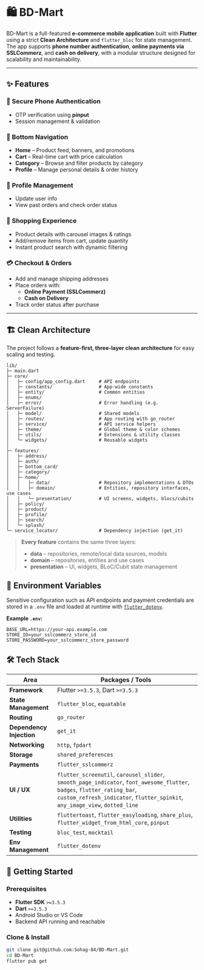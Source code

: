 # 🛍️ BD-Mart

BD-Mart is a full-featured **e-commerce mobile application** built with **Flutter** using a strict **Clean Architecture** and `flutter_bloc` for state management.  
The app supports **phone number authentication**, **online payments via SSLCommerz**, and **cash on delivery**, with a modular structure designed for scalability and maintainability.

---

## ✨ Features

### 🔐 Secure Phone Authentication
- OTP verification using **pinput**  
- Session management & validation

### 🧭 Bottom Navigation
- **Home** – Product feed, banners, and promotions  
- **Cart** – Real-time cart with price calculation  
- **Category** – Browse and filter products by category  
- **Profile** – Manage personal details & order history  

### 👤 Profile Management
- Update user info  
- View past orders and check order status  

### 🛒 Shopping Experience
- Product details with carousel images & ratings  
- Add/remove items from cart, update quantity  
- Instant product search with dynamic filtering  

### 💳 Checkout & Orders
- Add and manage shipping addresses  
- Place orders with:
  - **Online Payment (SSLCommerz)**
  - **Cash on Delivery**
- Track order status after purchase  

---

## 🏗️ Clean Architecture

The project follows a **feature-first, three-layer clean architecture** for easy scaling and testing.

```text
lib/
├─ main.dart
├─ core/
│   ├─ config/app_config.dart     # API endpoints
│   ├─ constants/                 # App-wide constants
│   ├─ entity/                    # Common entities
│   ├─ enums/
│   ├─ error/                     # Error handling (e.g. ServerFailure)
│   ├─ model/                     # Shared models
│   ├─ routes/                    # App routing with go_router
│   ├─ service/                   # API service helpers
│   ├─ theme/                     # Global theme & color schemes
│   ├─ utils/                     # Extensions & utility classes
│   └─ widgets/                   # Reusable widgets
│
├─ features/
│   ├─ address/
│   ├─ auth/
│   ├─ bottom_card/
│   ├─ category/
│   ├─ home/
│   │   ├─ data/                  # Repository implementations & DTOs
│   │   ├─ domain/                # Entities, repository interfaces, use cases
│   │   └─ presentation/          # UI screens, widgets, blocs/cubits
│   ├─ policy/
│   ├─ product/
│   ├─ profile/
│   ├─ search/
│   └─ splash/
└─ service_locator/               # Dependency injection (get_it)
```
> **Every feature** contains the same three layers:
> - **data** – repositories, remote/local data sources, models  
> - **domain** – repositories, entities and use cases  
> - **presentation** – UI, widgets, BLoC/Cubit state management

## 🔐 Environment Variables

Sensitive configuration such as API endpoints and payment credentials are stored in a `.env` file and loaded at runtime with [`flutter_dotenv`](https://pub.dev/packages/flutter_dotenv).

**Example `.env`:**
```env
BASE_URL=https://your-api.example.com
STORE_ID=your_sslcommerz_store_id
STORE_PASSWORD=your_sslcommerz_store_password
```
## 🛠️ Tech Stack

| Area                     | Packages / Tools                                                                                                                                                                                         |
| ------------------------ | -------------------------------------------------------------------------------------------------------------------------------------------------------------------------------------------------------- |
| **Framework**            | Flutter `>=3.5.3`, Dart `>=3.5.3`                                                                                                                                                                        |
| **State Management**     | `flutter_bloc`, `equatable`                                                                                                                                                                              |
| **Routing**              | `go_router`                                                                                                                                                                                              |
| **Dependency Injection** | `get_it`                                                                                                                                                                                                 |
| **Networking**           | `http`, `fpdart`                                                                                                                                                                                         |
| **Storage**              | `shared_preferences`                                                                                                                                                                                     |
| **Payments**             | `flutter_sslcommerz`                                                                                                                                                                                     |
| **UI / UX**              | `flutter_screenutil`, `carousel_slider`, `smooth_page_indicator`, `font_awesome_flutter`, `badges`, `flutter_rating_bar`, `custom_refresh_indicator`, `flutter_spinkit`, `any_image_view`, `dotted_line` |
| **Utilities**            | `fluttertoast`, `flutter_easyloading`, `share_plus`, `flutter_widget_from_html_core`, `pinput`                                                                                                           |
| **Testing**              | `bloc_test`, `mocktail`                                                                                                                                                                                  |
| **Env Management**       | `flutter_dotenv`                                                                                                                                                                                         

## 🚀 Getting Started

### Prerequisites
- **Flutter SDK** `>=3.5.3`  
- **Dart** `>=3.5.3`  
- Android Studio or VS Code  
- Backend API running and reachable

### Clone & Install
```bash
git clone git@github.com:Sohag-84/BD-Mart.git
cd BD-Mart
flutter pub get
```
